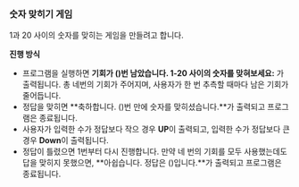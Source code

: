 ### 숫자 맞히기 게임 
1과 20 사이의 숫자를 맞히는 게임을 만들려고 합니다. 

**진행 방식**
- 프로그램을 실행하면 **기회가 ()번 남았습니다. 1-20 사이의 숫자를 맞혀보세요:** 가 출력됩니다. 총 네번의 기회가 주어지며, 사용자가 한 번 추측할 때마다 남은 기회가 줄어듭니다.
- 정답을 맞히면 **축하합니다. ()번 만에 숫자를 맞히셨습니다.**가 출력되고 프로그램은 종료됩니다.
- 사용자가 입력한 수가 정답보다 작으 경우 **UP**이 출력되고, 입력한 수가 정답보다 큰 경우 **Down**이 출력됩니다.
- 정답이 틀렸으면 1번부터 다시 진행합니다. 만약 네 번의 기회를 모두 사용했는데도 답을 맞히지 못했으면, **아쉽습니다. 정답은 ()입니다.**가 출력되고 프로그램은 종료됩니다.

